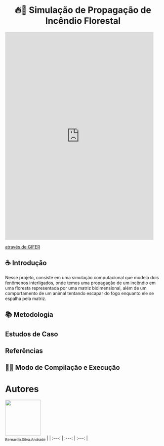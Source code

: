 <h1 align="center"> 🔥🌲 Simulação de Propagação de Incêndio Florestal </h1>

<iframe src="https://gifer.com/embed/7HGL" width=480 height=672.000 frameBorder="0" allowFullScreen></iframe><p><a href="https://gifer.com">através de GIFER</a></p>

## ☕ Introdução

Nesse projeto, consiste em uma simulação computacional que modela dois fenômenos interligados, onde temos uma propagação de um incêndio em uma floresta representada por uma matriz bidimensional, além de um comportamento de um animal tentando escapar do fogo enquanto ele se espalha pela matriz.


## 📚 Metodologia

## Estudos de Caso

## Referências

## 👨‍💻 Modo de Compilação e Execução

# Autores

  [<img loading="lazy" src="https://avatars.githubusercontent.com/u/177992576?v=4" width=115><br><sub>Bernardo Silva Andrade</sub>](https://github.com/BernardoSilvaAndrade) |
| :---: | :---: | :---: |


